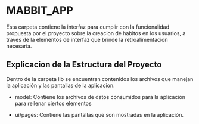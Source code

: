 # MABBIT_APP 
Esta carpeta contiene la interfaz para cumplir con la funcionalidad propuesta por el proyecto
sobre la creacion de habitos en los usuarios, a traves de la elementos de interfaz que brinde
la retroalimentacion necesaria.

## Explicacion de la Estructura del Proyecto
Dentro de la carpeta lib se encuentran contenidos los archivos que manejan la aplicación y
las pantallas de la aplicacion.

- model: Contiene los archivos de datos consumidos para la aplicación para rellenar ciertos
elementos

- ui/pages: Contiene las pantallas que son mostradas en la aplicación.
